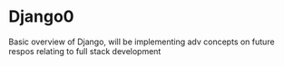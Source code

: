 # Django0
 Basic overview of Django, will be implementing adv concepts on future respos relating to full stack development
